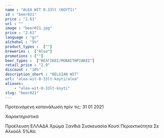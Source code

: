 ```yaml
---
name : "ALEA WIT 0.33lt (ΚΟΥΤΙ)"
id : "beer021"
price : "2.61"
url : ""
image : "beer021.jpg"
price : "2.61"
language : "gr"
alchohol : "5%"
product_types :  [""]
breweries :  ["Alea"]
promotions : [""]
beer_types :  ["ΒΕΛΓΙΚΕΣ/ΜΟΝΑΣΤΗΡΙΑΚΕΣ"]
retail_price : "2.9"
discount : "10%"
description_short : "BELGIAN WIT"
url: "alea-wit-0-33lt-koyti/alea"
aliases: 
    - "alea-wit-0-33lt-koyti"
slug: "beer021"
---
```


Προτεινόμενη κατανάλωση πρίν τις: 31 01 2021

Χαρακτηριστικά

Προέλευση
ΕΛΛΑΔΑ
Χρώμα
Ξανθιά
Συσκευασία
Κουτί
Περιεκτικότητα Σε Αλκοόλ
5%Alc